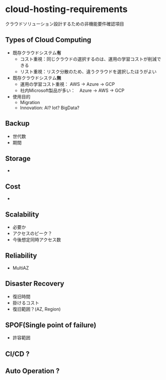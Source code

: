 # cloud-hosting-requirements
クラウドソリューション設計するための非機能要件確認項目

## Types of Cloud Computing
* 既存クラウドシステム**有**
  * コスト重視：同じクラウドの選択するのは、運用の学習コストが削減できる
  * リスト重視：リスク分散のため、違うクラウドを選択したほうがよい
* 既存クラウドシステム**無**
  * 運用の学習コスト重視： AWS -> Azure -> GCP
  * 社内Microsoft製品が多い：　Azure -> AWS -> GCP
* 使用目的
  * Migration
  * Innovation: AI? Iot? BigData?

## Backup
* 世代数
* 期間

## Storage
* 

## Cost
* 

## 

## Scalability
* 必要か
* アクセスのピーク？
* 今後想定同時アクセス数

## Reliability
* MultiAZ

## Disaster Recovery
* 復旧時間
* 掛けるコスト
* 復旧範囲？(AZ, Region)

## SPOF(Single point of failure)
* 許容範囲

## CI/CD ?

## Auto Operation ?
